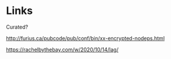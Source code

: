 Links
============

Curated?

http://furius.ca/pubcode/pub/conf/bin/xx-encrypted-nodeps.html

https://rachelbythebay.com/w/2020/10/14/lag/
